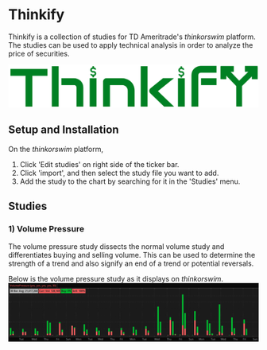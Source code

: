 # Thinkify
Thinkify is a collection of studies for TD Ameritrade's <em>thinkorswim</em> platform. The studies can be used to apply technical analysis in order to analyze the price of securities. 

![Thinkify Logo](img/Thinkify_Logo.PNG)

## Setup and Installation
On the <em>thinkorswim</em> platform,  
1) Click 'Edit studies' on right side of the ticker bar.  
2) Click 'import', and then select the study file you want to add.  
3) Add the study to the chart by searching for it in the 'Studies' menu.

## Studies

### 1) Volume Pressure
The volume pressure study dissects the normal volume study and differentiates buying and selling volume. This can be used to determine the strength of a trend and also signify an end of a trend or potential reversals.

Below is the volume pressure study as it displays on <em>thinkorswim</em>.
![Volume Pressure Showcase](img/VolumePressure.PNG)